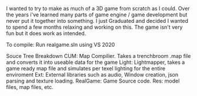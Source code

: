 I wanted to try to make as much of a 3D game from scratch as I could. Over the years i've learned many parts of game engine / game development but never put it together into something.
I just Graduated and decided I wanted to spend a few months relaxing and working on this. The game isn't very fun but it does work as intended. 

To compile: Run realgame.sln using VS 2020

Souce Tree Breakdown
  CUM: Map Compilier. Takes a trenchbroom .map file and converts it into useable data for the game
  Light: Lightmapper, takes a game ready map file and simulates per texel lighting for the entire enviroment
  Ext: External libraries such as audio, Window creation, json parsing and texture loading.
  RealGame: Game Source code.
        Res: model files, map files, etc.
